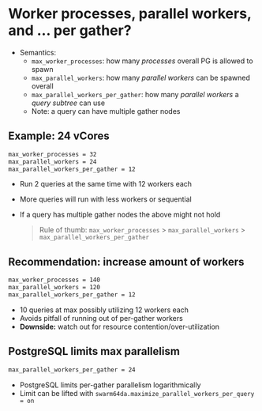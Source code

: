 # Worker processes, parallel workers, and ... per gather?

* Semantics:
  - `max_worker_processes`: how many _processes_ overall PG is allowed to spawn
  - `max_parallel_workers`: how many _parallel workers_ can be spawned overall
  - `max_parallel_workers_per_gather`: how many _parallel workers_ a _query subtree_ can use
  - Note: a query can have multiple gather nodes


## Example: 24 vCores

```bash
max_worker_processes = 32
max_parallel_workers = 24
max_parallel_workers_per_gather = 12
```

* Run 2 queries at the same time with 12 workers each
* More queries will run with less workers or sequential
* If a query has multiple gather nodes the above might not hold

  > Rule of thumb:
  > `max_worker_processes` > `max_parallel_workers` > `max_parallel_workers_per_gather`


## Recommendation: increase amount of workers

```bash
max_worker_processes = 140
max_parallel_workers = 120
max_parallel_workers_per_gather = 12
```

* 10 queries at max possibly utilizing 12 workers each
* Avoids pitfall of running out of per-gather workers
* **Downside:** watch out for resource contention/over-utilization


## PostgreSQL limits max parallelism

```bash
max_parallel_workers_per_gather = 24
```

* PostgreSQL limits per-gather parallelism logarithmically
* Limit can be lifted with `swarm64da.maximize_parallel_workers_per_query = on`

